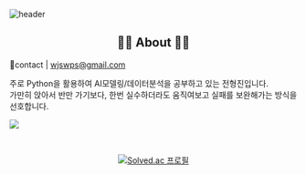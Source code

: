 ![header](https://capsule-render.vercel.app/api?type=slice&color=30A9DE&height=60&section=header)
<h2 align="center">👨‍💻 About 👨‍💻</h2>

🚁contact | wjswps@gmail.com  

주로 Python을 활용하여 AI모델링/데이터분석을 공부하고 있는 전형진입니다.  
가만히 앉아서 반만 가기보다, 한번 실수하더라도 움직여보고 실패를 보완해가는 방식을 선호합니다.
<div align=center>
 

<p align="left">
    <a href="https://velog.io/@wjswps/">
        <img src="http://img.shields.io/badge/-Tech%20blog-black?style=flat-square&logo=velog&link=https://velog.io/@wjswps"/>
    </a>
</p>
<br> 

[![Solved.ac 프로필](http://mazassumnida.wtf/api/v2/generate_badge?boj=qlqqqk)](https://solved.ac/qlqqqk)

<!--
**vividswan/vividswan** is a ✨ _special_ ✨ repository because its `README.md` (this file) appears on your GitHub profile.

Here are some ideas to get you started:

- 🔭 I’m currently working on …
- 🌱 I’m currently learning …
- 👯 I’m looking to collaborate on …
- 🤔 I’m looking for help with …
- 💬 Ask me about …
- 📫 How to reach me: …
- 😄 Pronouns: …
- ⚡ Fun fact: …
-->

